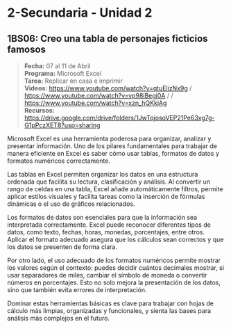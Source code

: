 # 2-Secundaria - Unidad 2

<div class="currentTheme">

## 1BS06: Creo una tabla de personajes ficticios famosos

> <i class="bi bi-calendar"></i> **Fecha:** 07 al 11 de Abril<br><i class="bi bi-laptop"></i> **Programa:** Microsoft Excel<br><i class="bi bi-clipboard-check"></i> **Tarea:** Replicar en casa e imprimir<br><i class="bi bi-youtube txt-red"></i> **Videos:** https://www.youtube.com/watch?v=qtuElizNx9g / https://www.youtube.com/watch?v=vp98iBegj0A / / https://www.youtube.com/watch?v=xzn_hQKkjAg<br><i class="bi bi-backpack"></i> **Recursos:** https://drive.google.com/drive/folders/1JwTqjosoVEP21Pe63xg7g-G1pPczXET8?usp=sharing

Microsoft Excel es una herramienta poderosa para organizar, analizar y presentar información. Uno de los pilares fundamentales para trabajar de manera eficiente en Excel es saber cómo usar tablas, formatos de datos y formatos numéricos correctamente.

Las tablas en Excel permiten organizar los datos en una estructura ordenada que facilita su lectura, clasificación y análisis. Al convertir un rango de celdas en una tabla, Excel añade automáticamente filtros, permite aplicar estilos visuales y facilita tareas como la inserción de fórmulas dinámicas o el uso de gráficos relacionados.

Los formatos de datos son esenciales para que la información sea interpretada correctamente. Excel puede reconocer diferentes tipos de datos, como texto, fechas, horas, monedas, porcentajes, entre otros. Aplicar el formato adecuado asegura que los cálculos sean correctos y que los datos se presenten de forma clara.

Por otro lado, el uso adecuado de los formatos numéricos permite mostrar los valores según el contexto: puedes decidir cuántos decimales mostrar, si usar separadores de miles, cambiar el símbolo de moneda o convertir números en porcentajes. Esto no solo mejora la presentación de los datos, sino que también evita errores de interpretación.

Dominar estas herramientas básicas es clave para trabajar con hojas de cálculo más limpias, organizadas y funcionales, y sienta las bases para análisis más complejos en el futuro.

</div>
